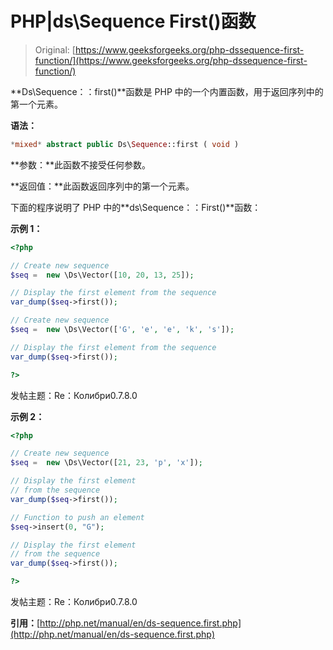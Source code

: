 # PHP|ds\Sequence First()函数

> Original: [https://www.geeksforgeeks.org/php-dssequence-first-function/](https://www.geeksforgeeks.org/php-dssequence-first-function/)

**Ds\Sequence：：first()**函数是 PHP 中的一个内置函数，用于返回序列中的第一个元素。

**语法：**

```php
*mixed* abstract public Ds\Sequence::first ( void )

```

**参数：**此函数不接受任何参数。

**返回值：**此函数返回序列中的第一个元素。

下面的程序说明了 PHP 中的**ds\Sequence：：First()**函数：

**示例 1：**

```php
<?php

// Create new sequence
$seq =  new \Ds\Vector([10, 20, 13, 25]);

// Display the first element from the sequence
var_dump($seq->first());

// Create new sequence
$seq =  new \Ds\Vector(['G', 'e', 'e', 'k', 's']);

// Display the first element from the sequence
var_dump($seq->first());

?>
```

发帖主题：Re：Колибри0.7.8.0

**示例 2：**

```php
<?php

// Create new sequence
$seq =  new \Ds\Vector([21, 23, 'p', 'x']);

// Display the first element
// from the sequence
var_dump($seq->first());

// Function to push an element
$seq->insert(0, "G");   

// Display the first element
// from the sequence
var_dump($seq->first());

?>
```

发帖主题：Re：Колибри0.7.8.0

**引用：**[http://php.net/manual/en/ds-sequence.first.php](http://php.net/manual/en/ds-sequence.first.php)